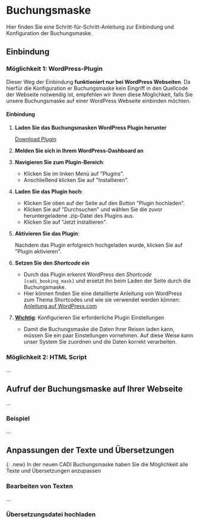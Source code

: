 # Buchungsmaske

Hier finden Sie eine Schritt-für-Schritt-Anleitung zur Einbindung und Konfiguration der Buchungsmaske.

## Einbindung

### Möglichkeit 1: WordPress-Plugin

Dieser Weg der Einbindung **funktioniert nur bei WordPress Webseiten**. Da hierfür die Konfiguration er Buchungsmaske kein Eingriff in den Quellcode der Webseite notwendig ist, empfehlen wir Ihnen diese Möglichkeit, falls Sie unsere Buchungsmaske auf einer WordPress Webseite einbinden möchten.

#### Einbindung

1. **Laden Sie das Buchungsmasken WordPress Plugin herunter**
   
   [Download Plugin](https://github.com/Leon-1207/CADI-Documentation/raw/main/cadi-booking-mask.zip)

2. **Melden Sie sich in Ihrem WordPress-Dashboard an**

3. **Navigieren Sie zum Plugin-Bereich**:

   - Klicken Sie im linken Menü auf "Plugins". 
   - Anschließend klicken Sie auf "Installieren".

4. **Laden Sie das Plugin hoch**:

   - Klicken Sie oben auf der Seite auf den Button "Plugin hochladen".
   - Klicken Sie auf "Durchsuchen" und wählen Sie die zuvor heruntergeladene .zip-Datei des Plugins aus.
   - Klicken Sie auf "Jetzt installieren".

5. **Aktivieren Sie das Plugin**:

    Nachdem das Plugin erfolgreich hochgeladen wurde, klicken Sie auf "Plugin aktivieren".

6. **Setzen Sie den *Shortcode* ein**
   
   - Durch das Plugin erkennt WordPress den *Shortcode* `[cadi_booking_mask]` und ersetzt ihn beim Laden der Seite durch die Buchungsmaske.
   - Hier können finden Sie eine detaillierte Anleitung von WordPress zum Thema Shortcodes und wie sie verwendet werden können: [Anleitung auf WordPress.com](https://wordpress.com/de/support/wordpress-editor/bloecke/shortcode-block/)
  

7. **<u>Wichtig</u>**: Konfigurieren Sie erforderliche Plugin Einstellungen
   - Damit die Buchungsmaske die Daten Ihrer Reisen laden kann, müssen Sie ein paar Einstellungen vornehmen. Auf diese Weise kann unser System Sie zuordnen und die Daten korrekt verarbeiten.


### Möglichkeit 2: HTML Script

...

## Aufruf der Buchungsmaske auf Ihrer Webseite

...

### Beispiel

...


## Anpassungen der Texte und Übersetzungen

{: .new}
In der neuen CADI Buchungsmaske haben Sie die Möglichkeit alle Texte und Übersetzungen anzupassen

### Bearbeiten von Texten

...

### Übersetzungsdatei hochladen